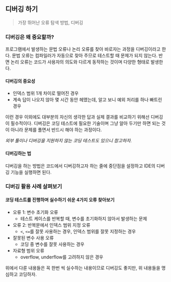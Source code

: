 ## 디버깅 하기

> 가장 뛰어난 오류 탐색 방법, 디버깅

### 디버깅은 왜 중요할까?

프로그램에서 발생하는 문법 오류나 논리 오류를 찾아 바로자는 과정을 디버깅이라고 한다. 문법 오류는 컴파일러가 자동으로 찾아 주므로 테스트할 때 문제가 되지 않는다. 반면 논리 오류는 코드가 사용자의 의도와 다르게 동작하는 것이며 다양한 형태로 발생한다.

#### 디버깅의 중요성

- 인덱스 범위 1개 차이로 떨어진 경우
- 계속 답이 나오지 않아 몇 시간 동안 헤맸는데, 알고 보니 예외 처리를 하나 빠트린 경우

이런 경우 이외에도 대부분의 자신의 생각한 답과 실제 결과를 비교하기 위해선 디버깅이 필수적이다. 디버깅은 코딩 테스트에 필요한 기술이며 그냥 알아 두기만 하면 되는 것이 아니라 문제를 풀면서 반드시 해야 하는 과정이다.

*외부 툴이나 디버깅을 지원하지 않는 코딩 테스트도 있으니 참고하자.*

#### 디버깅하는 법

디버깅을 하는 방법은 코드에서 디버깅하고자 하는 줄에 중단점을 설정하고 IDE의 디버깅 기능을 실행하면 된다.

### 디버깅 활용 사례 살펴보기

#### 코딩 테스트를 진행하며 실수하기 쉬운 4가지 오류 찾아보기

- 오류 1: 변수 초기화 오류
  - 테스트 케이스를 반복할 때, 변수를 초기화하지 않아서 발생하는 문제
- 오류 2: 반복문에서 인덱스 범위 지정 오류
  - `<`, `<=`를 잘못 사용하는 경우, 인덱스 범위를 잘못 지정하는 경우
- 잘못된 변수 사용 오류
  - 코딩 중 변수를 잘못 사용하는 경우
- 자료형 범위 오류
  - overflow, underflow를 고려하지 않은 경우

위에서 다룬 내용들은 꼭 한번 씩 실수하는 내용이므로 디버깅도 좋지만, 위 내용들을 명심하고 코딩하자.
